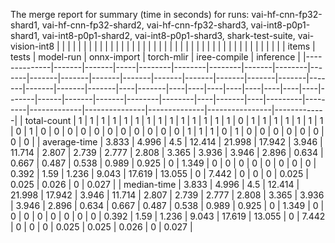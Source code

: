 The merge report for summary (time in seconds) for runs: vai-hf-cnn-fp32-shard1, vai-hf-cnn-fp32-shard2, vai-hf-cnn-fp32-shard3, vai-int8-p0p1-shard1, vai-int8-p0p1-shard2, vai-int8-p0p1-shard3, shark-test-suite, vai-vision-int8
|              |       |       |     |        |        |        |       |        |       |       |       |       |       |       |       |       |       |       |       |       |       |       |    |       |    |    |    |    |    |    |    |    |       |      |       |       |        |        |    |       |    |   items |   tests |   model-run |   onnx-import |   torch-mlir |   iree-compile |   inference |
|--------------|-------|-------|-----|--------|--------|--------|-------|--------|-------|-------|-------|-------|-------|-------|-------|-------|-------|-------|-------|-------|-------|-------|----|-------|----|----|----|----|----|----|----|----|-------|------|-------|-------|--------|--------|----|-------|----|---------|---------|-------------|---------------|--------------|----------------|-------------|
| total-count  | 1     | 1     | 1   |  1     |  1     |  1     | 1     |  1     | 1     | 1     | 1     | 1     | 1     | 1     | 0     | 1     | 1     | 1     | 1     | 1     | 1     | 1     |  0 | 1     |  0 |  0 |  0 |  0 |  0 |  0 |  0 |  0 | 0     | 0    | 0     | 1     |  1     |  1     |  0 | 1     |  0 |       0 |       0 |       0     |         0     |        0     |              0 |       0     |
| average-time | 3.833 | 4.996 | 4.5 | 12.414 | 21.998 | 17.942 | 3.946 | 11.714 | 2.807 | 2.739 | 2.777 | 2.808 | 3.365 | 3.936 | 3.946 | 2.896 | 0.634 | 0.667 | 0.487 | 0.538 | 0.989 | 0.925 |  0 | 1.349 |  0 |  0 |  0 |  0 |  0 |  0 |  0 |  0 | 0.392 | 1.59 | 1.236 | 9.043 | 17.619 | 13.055 |  0 | 7.442 |  0 |       0 |       0 |       0.025 |         0.025 |        0.026 |              0 |       0.027 |
| median-time  | 3.833 | 4.996 | 4.5 | 12.414 | 21.998 | 17.942 | 3.946 | 11.714 | 2.807 | 2.739 | 2.777 | 2.808 | 3.365 | 3.936 | 3.946 | 2.896 | 0.634 | 0.667 | 0.487 | 0.538 | 0.989 | 0.925 |  0 | 1.349 |  0 |  0 |  0 |  0 |  0 |  0 |  0 |  0 | 0.392 | 1.59 | 1.236 | 9.043 | 17.619 | 13.055 |  0 | 7.442 |  0 |       0 |       0 |       0.025 |         0.025 |        0.026 |              0 |       0.027 |
